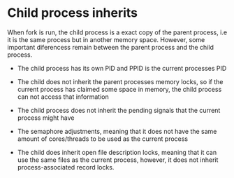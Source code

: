 # Child process inherits

When fork is run, the child process is a exact copy of the parent process, i.e it is the same
process but in another memory space. However, some important diferencess remain between the
parent process and the child process.

- The child process has its own PID and PPID is the current processes PID

- The child does not inherit the parent processes memory locks, so if the current process has
claimed some space in memory, the child process can not access that information

- The child process does not inherit the pending signals that the current process might have

- The semaphore adjustments, meaning that it does not have the same amount of cores/threads
to be used as the current process

- The child does inherit open file description locks, meaning that it can use the same files
as the current process, however, it does not inherit process-associated record locks.